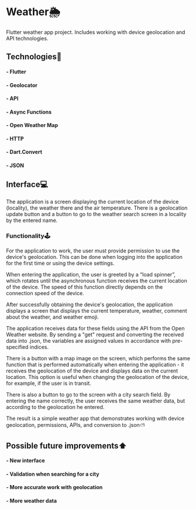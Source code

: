 # Weather🌦

Flutter weather app project. Includes working with device geolocation and API technologies.

## Technologies🔧

#### - Flutter
#### - Geolocator
#### - API
#### - Async Functions
#### - Open Weather Map
#### - HTTP
#### - Dart.Convert
#### - JSON

## Interface💻

The application is a screen displaying the current location of the device (locality), 
the weather there and the air temperature. There is a geolocation update button and a 
button to go to the weather search screen in a locality by the entered name.

### Functionality🕹

For the application to work, the user must provide permission to use the device's geolocation. 
This can be done when logging into the application for the first time or using the device settings.

When entering the application, the user is greeted by a “load spinner”, which rotates until the 
asynchronous function receives the current location of the device. The speed of this function 
directly depends on the connection speed of the device.

After successfully obtaining the device's geolocation, the application displays a screen that 
displays the current temperature, weather, comment about the weather, and weather emoji.

The application receives data for these fields using the API from the Open Weather website. 
By sending a "get" request and converting the received data into .json, the variables are assigned 
values in accordance with pre-specified indices.

There is a button with a map image on the screen, which performs the same function that is 
performed automatically when entering the application - it receives the geolocation of the device 
and displays data on the current location. This option is useful when changing the geolocation of 
the device, for example, if the user is in transit.

There is also a button to go to the screen with a city search field. By entering the name correctly, 
the user receives the same weather data, but according to the geolocation he entered.

The result is a simple weather app that demonstrates working with device geolocation, permissions, 
APIs, and conversion to .json⛅️

## Possible future improvements⬆️

#### - New interface
#### - Validation when searching for a city
#### - More accurate work with geolocation
#### - More weather data
